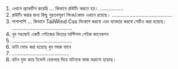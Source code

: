 1. এখানে প্র্যাকটিস করেছি ... কিভাবে রাউটিং করতে হয়।
   ................
3. রাউটিং করার জন্য কিছু গুরতবপূরণ লিংক/কোড এখানে রয়েছে।
   .........................................
5. পাশাপাশি ... কিভাবে TailWind Css লিংকাপ করবো এবং ব্যাবহার করবো সেটিও করা হয়েছে।
   .........................................
7. খুব সহজেই একটি পেইজের ভিতরে মাল্টিপল পেইজ কানেকশন
8. .........................................
9. ডাটা লোড করা হয়েছে খুব সহজ ভাবে
10. .......................................
11. বাটন যুক্ত করে ইভেন্ট হেন্ডলার দিয়ে বাটনকে কাজ করানো হয়েছে। 



